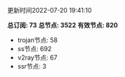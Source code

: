 更新时间2022-07-20 19:41:10

**总订阅: 73**
**总节点: 3522**
**有效节点: 820**
- trojan节点: 58
- ss节点: 692
- v2ray节点: 67
- ssr节点: 3

